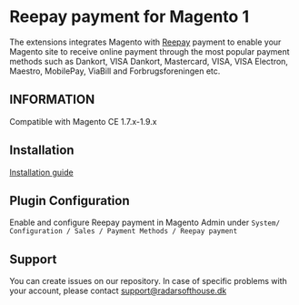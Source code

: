 # Reepay payment for Magento 1
The extensions integrates Magento with [Reepay](https://reepay.com/) payment to enable your Magento site to receive online payment through the most popular payment methods such as Dankort, VISA Dankort, Mastercard, VISA, VISA Electron, Maestro, MobilePay, ViaBill and Forbrugsforeningen etc.

## INFORMATION
Compatible with Magento CE 1.7.x-1.9.x

## Installation
[Installation guide](https://www.radarsofthouse.dk/wp-content/uploads/reepay/reepay_payment_module_installation_guide.pdf)

## Plugin Configuration
Enable and configure Reepay payment in Magento Admin under `System/ Configuration / Sales / Payment Methods / Reepay payment`

## Support
You can create issues on our repository. In case of specific problems with your account, please contact support@radarsofthouse.dk